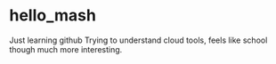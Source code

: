 # hello_mash
Just learning github
Trying to understand cloud tools, feels like school though much more interesting.
